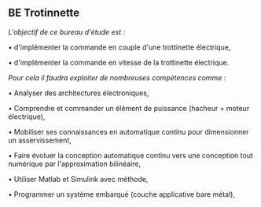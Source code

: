 ## BE Trotinnette
*L'objectif de ce bureau d'étude est :*

• d'implémenter la commande en couple d'une trottinette électrique,

• d'implémenter la commande en vitesse de la trottinette électrique.


*Pour cela il faudra exploiter de nombreuses compétences comme :*

• Analyser des architectures électroniques,

• Comprendre et commander un élément de puissance (hacheur + moteur électrique),

• Mobiliser ses connaissances en automatique continu pour dimensionner un asservissement,

• Faire évoluer la conception automatique continu vers une conception tout numérique par
l'approximation bilinéaire,

• Utiliser Matlab et Simulink avec méthode,

• Programmer un système embarqué (couche applicative bare métal),
